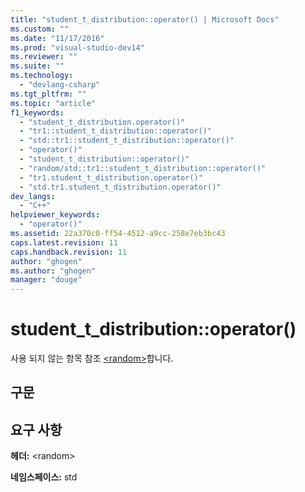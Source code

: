 ```yaml
---
title: "student_t_distribution::operator() | Microsoft Docs"
ms.custom: ""
ms.date: "11/17/2016"
ms.prod: "visual-studio-dev14"
ms.reviewer: ""
ms.suite: ""
ms.technology: 
  - "devlang-csharp"
ms.tgt_pltfrm: ""
ms.topic: "article"
f1_keywords: 
  - "student_t_distribution.operator()"
  - "tr1::student_t_distribution::operator()"
  - "std::tr1::student_t_distribution::operator()"
  - "operator()"
  - "student_t_distribution::operator()"
  - "random/std::tr1::student_t_distribution::operator()"
  - "tr1.student_t_distribution.operator()"
  - "std.tr1.student_t_distribution.operator()"
dev_langs: 
  - "C++"
helpviewer_keywords: 
  - "operator()"
ms.assetid: 22a370c0-ff54-4512-a9cc-258e7eb3bc43
caps.latest.revision: 11
caps.handback.revision: 11
author: "ghogen"
ms.author: "ghogen"
manager: "douge"
---
```

# student_t_distribution::operator()
사용 되지 않는 항목 참조 [\<random\>](../standard-library/random.md)합니다.  
  
## 구문  
  
## 요구 사항  
 **헤더:** \<random\>  
  
 **네임스페이스:** std